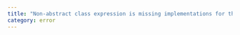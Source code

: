 ```yaml
---
title: "Non-abstract class expression is missing implementations for the following members of '{0}': {1} and {2} more."
category: error
---
```

